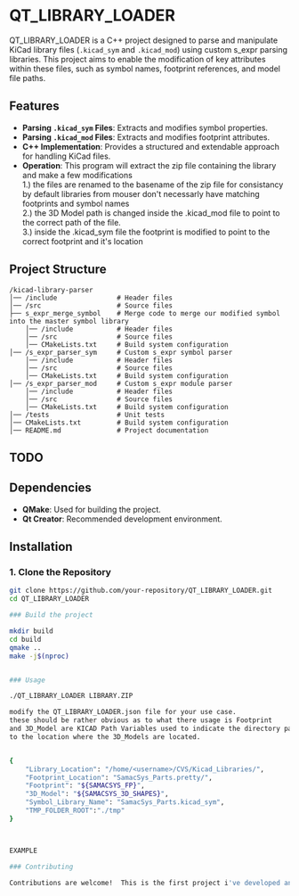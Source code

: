 # QT_LIBRARY_LOADER

QT_LIBRARY_LOADER is a C++ project designed to parse and manipulate KiCad library files (`.kicad_sym` and `.kicad_mod`) using custom s_expr parsing libraries. This project aims to enable the modification of key attributes within these files, such as symbol names, footprint references, and model file paths.

## Features

- **Parsing `.kicad_sym` Files**: Extracts and modifies symbol properties.
- **Parsing `.kicad_mod` Files**: Extracts and modifies footprint attributes.
- **C++ Implementation**: Provides a structured and extendable approach for handling KiCad files.
- **Operation**: This program will extract the zip file containing the library and make a few modifications  
   1.)  the files are renamed to the basename of the zip file for consistancy by default libraries from mouser don't necessarly have matching footprints and symbol names  
   2.)  the 3D Model path is changed inside the .kicad_mod file to point to the correct path of the file.  
   3.)  inside the .kicad_sym file the footprint is modified to point to the correct footprint and it's location  

## Project Structure
```
/kicad-library-parser
│── /include               # Header files
│── /src                   # Source files
├── s_expr_merge_symbol    # Merge code to merge our modified symbol into the master symbol library
    │── /include           # Header files
    │── /src               # Source files
    │── CMakeLists.txt     # Build system configuration
│── /s_expr_parser_sym     # Custom s_expr symbol parser
    │── /include           # Header files
    │── /src               # Source files
    │── CMakeLists.txt     # Build system configuration
│── /s_expr_parser_mod     # Custom s_expr module parser
    │── /include           # Header files
    │── /src               # Source files
    │── CMakeLists.txt     # Build system configuration
│── /tests                 # Unit tests
│── CMakeLists.txt         # Build system configuration
│── README.md              # Project documentation
```

## TODO

## Dependencies

- **QMake**: Used for building the project.
- **Qt Creator**: Recommended development environment.

## Installation

### 1. Clone the Repository
```bash
git clone https://github.com/your-repository/QT_LIBRARY_LOADER.git
cd QT_LIBRARY_LOADER

### Build the project

mkdir build
cd build
qmake ..
make -j$(nproc)


### Usage

./QT_LIBRARY_LOADER LIBRARY.ZIP

modify the QT_LIBRARY_LOADER.json file for your use case.
these should be rather obvious as to what there usage is Footprint 
and 3D_Model are KICAD Path Variables used to indicate the directory path
to the location where the 3D_Models are located.


{
    "Library_Location": "/home/<username>/CVS/Kicad_Libraries/",
    "Footprint_Location": "SamacSys_Parts.pretty/",
    "Footprint": "${SAMACSYS_FP}",
    "3D_Model": "${SAMACSYS_3D_SHAPES}",
    "Symbol_Library_Name": "SamacSys_Parts.kicad_sym",
    "TMP_FOLDER_ROOT":"./tmp"
}



EXAMPLE

### Contributing

Contributions are welcome!  This is the first project i've developed and would love the feedback


